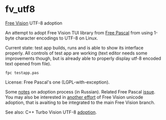 # fv_utf8
[Free Vision](https://wiki.freepascal.org/Free_Vision) UTF-8 adoption

An attempt to adopt Free Vision TUI library from [Free Pascal](https://www.freepascal.org/) from using 1-byte character encodings to UTF-8 on Linux.

Current state: test app builds, runs and is able to show its interface properly. All controls of test app are working (text editor needs some improvements though, but is already able to properly display utf-8 encoded text opened from file).

```
fpc testapp.pas
```

License: Free Pascal's one (LGPL-with-exception).

Some [notes](http://www.freepascal.ru/forum/viewtopic.php?p=163609#p163609) on adoption process (in Russian). Related Free Pascal [issue](https://gitlab.com/freepascal.org/fpc/source/-/issues/21373). You may also be interested in [another effort](https://gitlab.com/freepascal.org/fpc/source/-/issues/21373#note_833019965) of Free Vision unicode adoption, that is avaiting to be integrated to the main Free Vision branch.

See also: C++ Turbo Vision UTF-8 [adoption](https://github.com/magiblot/tvision).
